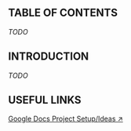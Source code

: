 ## TABLE OF CONTENTS
_TODO_
## INTRODUCTION
_TODO_
## USEFUL LINKS
[Google Docs Project Setup/Ideas ↗](https://docs.google.com/document/d/1qb4lyvMLUWU2ZAJjJG8gABQYsB7a3YBG-m40DlPxCrY/edit?usp=sharing)






